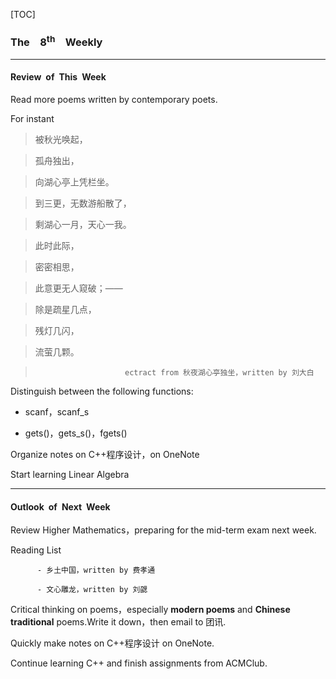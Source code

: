 [TOC]

### The&emsp;8<sup>th</sup>&emsp;Weekly

***

#### Review&ensp;of&ensp;This&ensp;Week

Read more poems written by contemporary  poets.

For instant

>被秋光唤起，

>孤舟独出，

>向湖心亭上凭栏坐。

>到三更，无数游船散了，

>剩湖心一月，天心一我。

>此时此际，

>密密相思，

>此意更无人窥破；——

>除是疏星几点，

>残灯几闪，

>流萤几颗。

>                         ectract from 秋夜湖心亭独坐，written by 刘大白

Distinguish between the following functions:

- scanf，scanf_s

- gets()，gets_s()，fgets()

Organize notes on C++程序设计，on OneNote 

Start learning Linear Algebra

***

#### Outlook&ensp;of&ensp;Next&ensp;Week

Review Higher Mathematics，preparing for the mid-term exam next week.

Reading List

          - 乡土中国，written by 费孝通

          - 文心雕龙，written by 刘勰

Critical thinking on poems，especially **modern poems** and **Chinese traditional** poems.Write it down，then email to 团讯.

Quickly make notes on C++程序设计 on OneNote.

Continue learning C++ and finish assignments from ACMClub.

